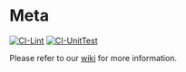 Meta
====

[![CI-Lint](https://github.com/meta-project/meta/actions/workflows/ci_lint.yml/badge.svg)](https://github.com/meta-project/meta/actions/workflows/ci_lint.yml)
[![CI-UnitTest](https://github.com/meta-project/meta/actions/workflows/ci_unit_test.yml/badge.svg)](https://github.com/meta-project/meta/actions/workflows/ci_unit_test.yml)



Please refer to our [wiki](https://github.com/dmlc/mnm/wiki) for more information.


